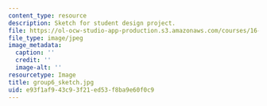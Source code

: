```yaml
---
content_type: resource
description: Sketch for student design project.
file: https://ol-ocw-studio-app-production.s3.amazonaws.com/courses/16-810-engineering-design-and-rapid-prototyping-january-iap-2005/e93f1af943c93f21ed53f8ba9e60f0c9_group6_sketch.jpg
file_type: image/jpeg
image_metadata:
  caption: ''
  credit: ''
  image-alt: ''
resourcetype: Image
title: group6_sketch.jpg
uid: e93f1af9-43c9-3f21-ed53-f8ba9e60f0c9
---
```

